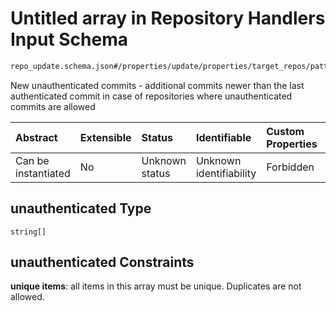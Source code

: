 # Untitled array in Repository Handlers Input Schema

```txt
repo_update.schema.json#/properties/update/properties/target_repos/patternProperties/^.*$/properties/commits/patternProperties/^.*$/properties/unauthenticated
```

New unauthenticated commits - additional commits newer than the last authenticated commit in case of repositories where unauthenticated commits are allowed

| Abstract            | Extensible | Status         | Identifiable            | Custom Properties | Additional Properties | Access Restrictions | Defined In                                                                           |
| :------------------ | :--------- | :------------- | :---------------------- | :---------------- | :-------------------- | :------------------ | :----------------------------------------------------------------------------------- |
| Can be instantiated | No         | Unknown status | Unknown identifiability | Forbidden         | Allowed               | none                | [repo-update.schema.json*](docs/repo-update.schema.json "open original schema") |

## unauthenticated Type

`string[]`

## unauthenticated Constraints

**unique items**: all items in this array must be unique. Duplicates are not allowed.

